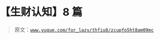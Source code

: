 # 【生财认知】8 篇

> 原文：[`www.yuque.com/for_lazy/thfiu8/zcupfo5ht8am09mc`](https://www.yuque.com/for_lazy/thfiu8/zcupfo5ht8am09mc)



